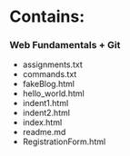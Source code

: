 # Contains:

### Web Fundamentals + Git
* assignments.txt
* commands.txt
* fakeBlog.html
* hello_world.html
* indent1.html
* indent2.html
* index.html
* readme.md
* RegistrationForm.html
